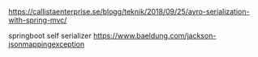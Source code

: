 https://callistaenterprise.se/blogg/teknik/2018/09/25/avro-serialization-with-spring-mvc/








springboot self serializer
https://www.baeldung.com/jackson-jsonmappingexception